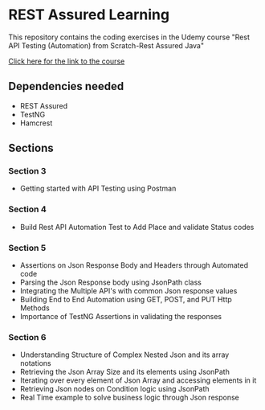 # REST Assured Learning

This repository contains the coding exercises in the Udemy course "Rest API Testing (Automation) from Scratch-Rest Assured Java"

[Click here for the link to the course](https://www.udemy.com/course/rest-api-automation-testing-rest-assured/)

## Dependencies needed
- REST Assured
- TestNG
- Hamcrest

## Sections

### Section 3
- Getting started with API Testing using Postman

### Section 4
- Build Rest API Automation Test to Add Place and validate Status codes

### Section 5
- Assertions on Json Response Body and Headers through Automated code
- Parsing the Json Response body using JsonPath class
- Integrating the Multiple API's with common Json response values
- Building End to End Automation using GET, POST, and PUT Http Methods
- Importance of TestNG Assertions in validating the responses

### Section 6
- Understanding Structure of Complex Nested Json and its array notations
- Retrieving the Json Array Size and its elements using JsonPath
- Iterating over every element of Json Array and accessing elements in it
- Retrieving Json nodes on Condition logic using JsonPath
- Real Time example to solve business logic through Json response